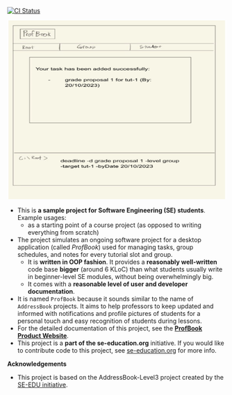 [![CI Status](https://github.com/AY2324S1-CS2103T-W15-2/tp/actions/workflows/gradle.yml/badge.svg)](https://github.com/AY2324S1-CS2103T-W15-2/tp/actions)

![Ui](docs/images/Ui.png)

* This is **a sample project for Software Engineering (SE) students**.<br>
  Example usages:
  * as a starting point of a course project (as opposed to writing everything from scratch)
* The project simulates an ongoing software project for a desktop application (called _ProfBook_) used for managing tasks, group schedules, and notes for every tutorial slot and group.
  * It is **written in OOP fashion**. It provides a **reasonably well-written** code base **bigger** (around 6 KLoC) than what students usually write in beginner-level SE modules, without being overwhelmingly big.
  * It comes with a **reasonable level of user and developer documentation**.
* It is named `ProfBook` because it sounds similar to the name of `AddressBook` projects. It aims to help professors to keep updated and informed with notifications and profile pictures of students for a personal touch and easy recognition of students during lessons.
* For the detailed documentation of this project, see the **[ProfBook Product Website](https://ay2324s1-cs2103t-w15-2.github.io/tp/)**.
* This project is a **part of the se-education.org** initiative. If you would like to contribute code to this project, see [se-education.org](https://se-education.org#https://se-education.org/#contributing) for more info.

**Acknowledgements**
* This project is based on the AddressBook-Level3 project created by the [SE-EDU initiative](https://se-education.org).
